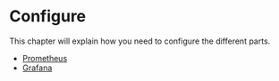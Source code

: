 # Configure

This chapter will explain how you need to configure the different parts.

- [Prometheus](./configure/prometheus.md)
- [Grafana](./configure/grafana.md) 